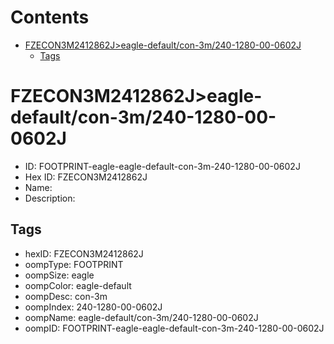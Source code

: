 



Contents
========

* [FZECON3M2412862J>eagle-default/con-3m/240-1280-00-0602J](#fzecon3m2412862jeagle-defaultcon-3m240-1280-00-0602j)
	* [Tags](#tags)

# FZECON3M2412862J>eagle-default/con-3m/240-1280-00-0602J

- ID: FOOTPRINT-eagle-eagle-default-con-3m-240-1280-00-0602J
- Hex ID: FZECON3M2412862J
- Name: 
- Description: 

## Tags

- hexID: FZECON3M2412862J
- oompType: FOOTPRINT
- oompSize: eagle
- oompColor: eagle-default
- oompDesc: con-3m
- oompIndex: 240-1280-00-0602J
- oompName: eagle-default/con-3m/240-1280-00-0602J
- oompID: FOOTPRINT-eagle-eagle-default-con-3m-240-1280-00-0602J
